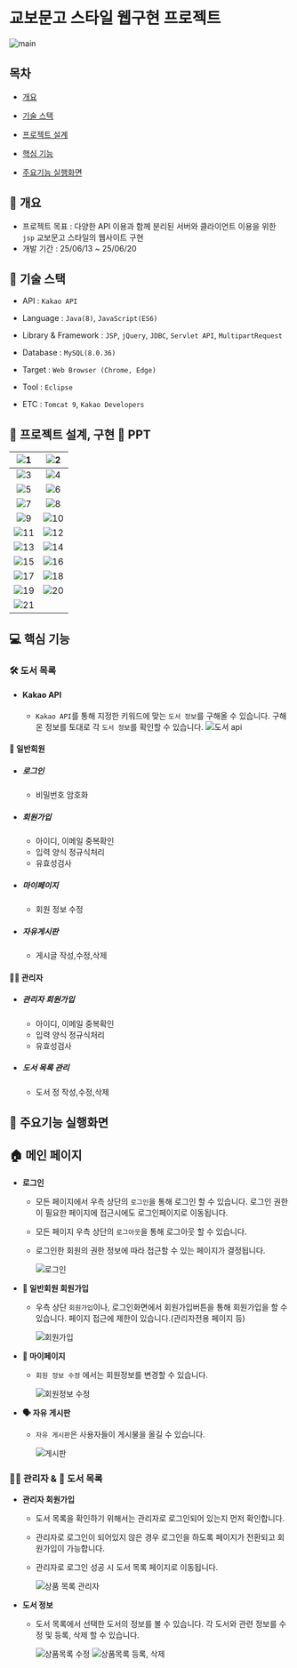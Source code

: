# 교보문고 스타일 웹구현 프로젝트

![main](https://github.com/user-attachments/assets/598857e3-50eb-4c98-8702-b1bfaf73d732)


## 목차

- [개요](https://github.com/misosiruda/oh_my_car/blob/main/README.md#-%EA%B0%9C%EC%9A%94)

- [기술 스택](https://github.com/misosiruda/oh_my_car/blob/main/README.md#-%EA%B8%B0%EC%88%A0-%EC%8A%A4%ED%83%9D)

- [프로젝트 설계](https://github.com/misosiruda/oh_my_car/blob/main/README.md#-%ED%94%84%EB%A1%9C%EC%A0%9D%ED%8A%B8-%EC%84%A4%EA%B3%84-%EA%B5%AC%ED%98%84--ppt--erd-usecase)

- [핵심 기능](https://github.com/misosiruda/oh_my_car/blob/main/README.md#-%ED%95%B5%EC%8B%AC-%EA%B8%B0%EB%8A%A5)

- [주요기능 실행화면](https://github.com/misosiruda/oh_my_car/blob/main/README.md#-%EC%A3%BC%EC%9A%94%EA%B8%B0%EB%8A%A5-%EC%8B%A4%ED%96%89%ED%99%94%EB%A9%B4)


## 🚩 개요

- 프로젝트 목표 : 다양한 API 이용과 함께 분리된 서버와 클라이언트 이용을 위한 `jsp` 교보문고 스타일의 웹사이트 구현
- 개발 기간 : 25/06/13 ~ 25/06/20

## 🔧 기술 스택

- API : `Kakao API`
- Language : `Java(8)`, `JavaScript(ES6)`
- Library & Framework : `JSP`, `jQuery`, `JDBC`, `Servlet API`, `MultipartRequest`
- Database : `MySQL(8.0.36)`
- Target : `Web Browser (Chrome, Edge)`

- Tool : `Eclipse`
- ETC : `Tomcat 9`, `Kakao Developers`

## 👾 프로젝트 설계, 구현 📂 PPT

| ![1](https://github.com/user-attachments/assets/6a2dd671-451e-4adf-97ee-80a7c5d8ecbf) | ![2](https://github.com/user-attachments/assets/73d3a4ab-231c-4229-ab25-b1e36df9cd58) |
| :-------------------------------------------------------------------------------------------------------------------------------: | :-------------------------------------------------------------------------------------------------------------------------------: |
| ![3](https://github.com/user-attachments/assets/5ef711bc-b076-45ef-a963-af0f1f702b38) | ![4](https://github.com/user-attachments/assets/437dfbd1-78ac-480d-9544-99b9a369c777) |
| ![5](https://github.com/user-attachments/assets/2b481f31-bb4f-45a0-a975-eecd0619a0b3) | ![6](https://github.com/user-attachments/assets/5153fafc-9b94-4f4b-90c1-75c08fed4786) |
| ![7](https://github.com/user-attachments/assets/7878a447-f511-4a91-8b24-f6e33baa085a) | ![8](https://github.com/user-attachments/assets/3c50b1f0-9352-46c8-890a-9fdeaef0d4f4) |
| ![9](https://github.com/user-attachments/assets/cb22e1c4-c0dd-468e-8676-daf9c66b4696) | ![10](https://github.com/user-attachments/assets/344d9da5-133f-4cc3-94ea-43dc2eb2f32b) |
| ![11](https://github.com/user-attachments/assets/87cab5ad-1f09-4797-a99c-6fb37512190c) | ![12](https://github.com/user-attachments/assets/9f32666a-8298-4bd5-90f9-24e3148dc6ed) |
| ![13](https://github.com/user-attachments/assets/b0705b5d-5679-4969-9cea-75d1ae337876) | ![14](https://github.com/user-attachments/assets/1b9b0111-7f91-4757-bae2-7ca35afd0639) |
|![15](https://github.com/user-attachments/assets/37d52b1b-6101-4947-a50f-105f2e288b60) | ![16](https://github.com/user-attachments/assets/64781aae-24a6-4b46-975e-072249eb3e0f) |
| ![17](https://github.com/user-attachments/assets/2ec2f839-343f-4803-a7d0-fb7ee276869b) | ![18](https://github.com/user-attachments/assets/0fc2eb8a-731a-4633-9cdb-cd111b4a9e84) |
| ![19](https://github.com/user-attachments/assets/e1289a55-4481-4b77-a7ab-1f177ee5eaae) | ![20](https://github.com/user-attachments/assets/3e153a7d-ccfb-4814-aea1-f3b272db5062) |
| ![21](https://github.com/user-attachments/assets/2b33e4c3-44c5-419e-9a45-d172fc119151) | |
## 💻 핵심 기능

### 🛠️ 도서 목록

- #### Kakao API

  - `Kakao API`를 통해 지정한 키워드에 맞는  `도서 정보`를 구해올 수 있습니다.
    구해온 정보를 토대로 각 `도서 정보`를 확인할 수 있습니다.
    ![도서 api](https://github.com/user-attachments/assets/b8cd8332-d202-43fc-aacf-8d87d00aed1b)


#### 🙍 일반회원

- ##### 로그인

  - 비밀번호 암호화

- ##### 회원가입

  - 아이디, 이메일 중복확인
  - 입력 양식 정규식처리
  - 유효성검사

- ##### 마이페이지

  - 회원 정보 수정

- ##### 자유게시판

  - 게시글 작성,수정,삭제

#### 👷‍♂️ 관리자

- ##### 관리자 회원가입

  - 아이디, 이메일 중복확인
  - 입력 양식 정규식처리
  - 유효성검사

- ##### 도서 목록 관리

  - 도서 정 작성,수정,삭제

## 🎇 주요기능 실행화면

## **🏠 메인 페이지**

- **로그인**

  - 모든 페이지에서 우측 상단의 `로그인`을 통해 로그인 할 수 있습니다.
      로그인 권한이 필요한 페이지에 접근시에도 로그인페이지로 이동됩니다.
  - 모든 페이지 우측 상단의 `로그아웃`을 통해 로그아웃 할 수 있습니다.
  - 로그인한 회원의 권한 정보에 따라 접근할 수 있는 페이지가 결정됩니다.
    
    ![로그인](https://github.com/user-attachments/assets/3336bbbe-4be9-4374-a533-d7314343682c)


- **🙍 일반회원 회원가입**

  - 우측 상단 `회원가입`이나, 로그인화면에서 회원가입버튼을 통해 회원가입을 할 수 있습니다.
      페이지 접근에 제한이 있습니다.(관리자전용 페이지 등)

      ![회원가입](https://github.com/user-attachments/assets/2cab05fb-c3cd-47de-b937-b9ee5654c182)


- **📄 마이페이지**

  - `회원 정보 수정` 에서는 회원정보를 변경할 수 있습니다.

     ![회원정보 수정](https://github.com/user-attachments/assets/5e9bbb53-a0ad-4361-9c7f-06a81c6990f6)

- **🗣️ 자유 게시판**

  - `자유 게시판`은 사용자들이 게시물을 올길 수 있습니다.

     ![게시판](https://github.com/user-attachments/assets/3532064a-89d5-49ac-877f-a7784009fd29)


### **👷‍♂️ 관리자 & 🚐 도서 목록**

- **관리자 회원가입**
  - 도서 목록을 확인하기 위해서는 관리자로 로그인되어 있는지 먼저 확인합니다.
  - 관리자로 로그인이 되어있지 않은 경우 로그인을 하도록 페이지가 전환되고 회원가입이 가능합니다.
  - 관리자로 로그인 성공 시 도서 목록 페이지로 이동됩니다.
 
    ![상품 목록 관리자](https://github.com/user-attachments/assets/20d78d77-fc08-4118-8395-efb672123ac5)


- **도서 정보**

  - 도서 목록에서 선택한 도서의 정보를 볼 수 있습니다. 각 도서와 관련 정보를 수정 및 등록, 삭제 할 수 있습니다.

    ![상품목록 수정](https://github.com/user-attachments/assets/f70fa4ea-e26c-41d5-aab1-77ddff9978db)
    ![상품목록 등록, 삭제](https://github.com/user-attachments/assets/36ce8b34-2d3e-4d71-9ff8-806dc52c9fe4)
